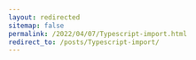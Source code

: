 ```yaml
---
layout: redirected
sitemap: false
permalink: /2022/04/07/Typescript-import.html
redirect_to: /posts/Typescript-import/
---
```

